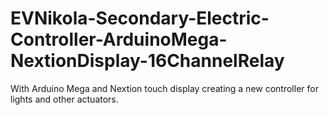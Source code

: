 # EVNikola-Secondary-Electric-Controller-ArduinoMega-NextionDisplay-16ChannelRelay
With Arduino Mega and Nextion touch display creating a new controller for lights and other actuators.
